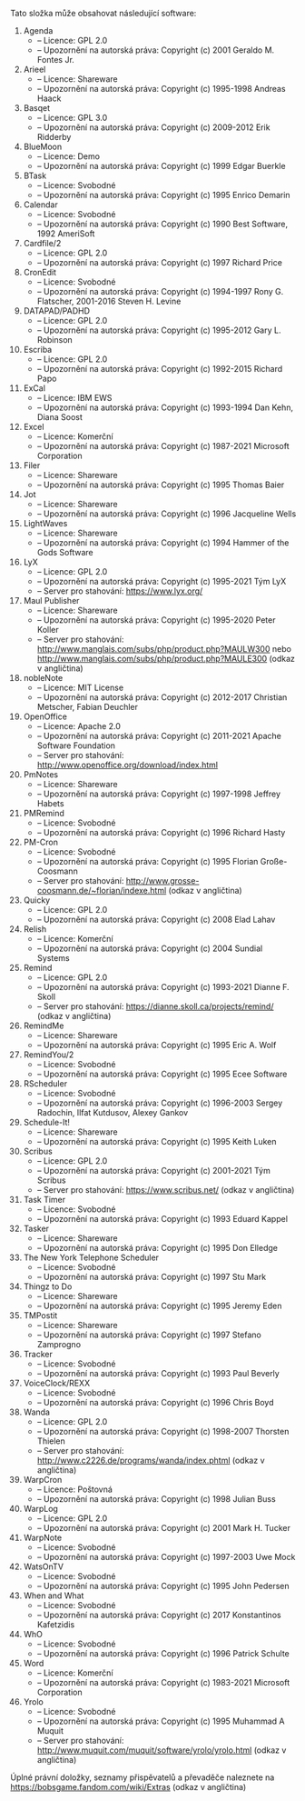 ﻿Tato složka může obsahovat následující software:

1. Agenda
   - – Licence: GPL 2.0
   - – Upozornění na autorská práva: Copyright (c) 2001 Geraldo M. Fontes Jr.
2. Arieel
   - – Licence: Shareware
   - – Upozornění na autorská práva: Copyright (c) 1995-1998 Andreas Haack
3. Basqet
   - – Licence: GPL 3.0
   - – Upozornění na autorská práva: Copyright (c) 2009-2012 Erik Ridderby
4. BlueMoon
   - – Licence: Demo
   - – Upozornění na autorská práva: Copyright (c) 1999 Edgar Buerkle
5. BTask
   - – Licence: Svobodné
   - – Upozornění na autorská práva: Copyright (c) 1995 Enrico Demarin
6. Calendar
   - – Licence: Svobodné
   - – Upozornění na autorská práva: Copyright (c) 1990 Best Software, 1992 AmeriSoft
7. Cardfile/2
   - – Licence: GPL 2.0
   - – Upozornění na autorská práva: Copyright (c) 1997 Richard Price
8. CronEdit
   - – Licence: Svobodné
   - – Upozornění na autorská práva: Copyright (c) 1994-1997 Rony G. Flatscher, 2001-2016 Steven H. Levine
9. DATAPAD/PADHD
   - – Licence: GPL 2.0
   - – Upozornění na autorská práva: Copyright (c) 1995-2012 Gary L. Robinson
10. Escriba
    - – Licence: GPL 2.0
    - – Upozornění na autorská práva: Copyright (c) 1992-2015 Richard Papo
11. ExCal
    - – Licence: IBM EWS
    - – Upozornění na autorská práva: Copyright (c) 1993-1994 Dan Kehn, Diana Soost
12. Excel
    - – Licence: Komerční
    - – Upozornění na autorská práva: Copyright (c) 1987-2021 Microsoft Corporation
13. Filer
    - – Licence: Shareware
    - – Upozornění na autorská práva: Copyright (c) 1995 Thomas Baier
14. Jot
    - – Licence: Shareware
    - – Upozornění na autorská práva: Copyright (c) 1996 Jacqueline Wells
15. LightWaves
    - – Licence: Shareware
    - – Upozornění na autorská práva: Copyright (c) 1994 Hammer of the Gods Software
16. LyX
    - – Licence: GPL 2.0
    - – Upozornění na autorská práva: Copyright (c) 1995-2021 Tým LyX
    - – Server pro stahování: https://www.lyx.org/
17. Maul Publisher
    - – Licence: Shareware
    - – Upozornění na autorská práva: Copyright (c) 1995-2020 Peter Koller
    - – Server pro stahování: http://www.manglais.com/subs/php/product.php?MAULW300 nebo http://www.manglais.com/subs/php/product.php?MAULE300 (odkaz v angličtina)
18. nobleNote
    - – Licence: MIT License
    - – Upozornění na autorská práva: Copyright (c) 2012-2017 Christian Metscher, Fabian Deuchler
19. OpenOffice
    - – Licence: Apache 2.0
    - – Upozornění na autorská práva: Copyright (c) 2011-2021 Apache Software Foundation
    - – Server pro stahování: http://www.openoffice.org/download/index.html
20. PmNotes
    - – Licence: Shareware
    - – Upozornění na autorská práva: Copyright (c) 1997-1998 Jeffrey Habets
21. PMRemind
    - – Licence: Svobodné
    - – Upozornění na autorská práva: Copyright (c) 1996 Richard Hasty
22. PM-Cron
    - – Licence: Svobodné
    - – Upozornění na autorská práva: Copyright (c) 1995 Florian Große-Coosmann
    - – Server pro stahování: http://www.grosse-coosmann.de/~florian/indexe.html (odkaz v angličtina)
23. Quicky
    - – Licence: GPL 2.0
    - – Upozornění na autorská práva: Copyright (c) 2008 Elad Lahav
24. Relish
    - – Licence: Komerční
    - – Upozornění na autorská práva: Copyright (c) 2004 Sundial Systems
25. Remind
    - – Licence: GPL 2.0
    - – Upozornění na autorská práva: Copyright (c) 1993-2021 Dianne F. Skoll
    - – Server pro stahování: https://dianne.skoll.ca/projects/remind/ (odkaz v angličtina)
26. RemindMe
    - – Licence: Shareware
    - – Upozornění na autorská práva: Copyright (c) 1995 Eric A. Wolf
27. RemindYou/2
    - – Licence: Svobodné
    - – Upozornění na autorská práva: Copyright (c) 1995 Ecee Software
28. RScheduler
    - – Licence: Svobodné
    - – Upozornění na autorská práva: Copyright (c) 1996-2003 Sergey Radochin, Ilfat Kutdusov, Alexey Gankov
29. Schedule-It!
    - – Licence: Shareware
    - – Upozornění na autorská práva: Copyright (c) 1995 Keith Luken
30. Scribus
    - – Licence: GPL 2.0
    - – Upozornění na autorská práva: Copyright (c) 2001-2021 Tým Scribus
    - – Server pro stahování: https://www.scribus.net/ (odkaz v angličtina)
31. Task Timer
    - – Licence: Svobodné
    - – Upozornění na autorská práva: Copyright (c) 1993 Eduard Kappel
32. Tasker
    - – Licence: Shareware
    - – Upozornění na autorská práva: Copyright (c) 1995 Don Elledge
33. The New York Telephone Scheduler
    - – Licence: Svobodné
    - – Upozornění na autorská práva: Copyright (c) 1997 Stu Mark
34. Thingz to Do
    - – Licence: Shareware
    - – Upozornění na autorská práva: Copyright (c) 1995 Jeremy Eden
35. TMPostit
    - – Licence: Shareware
    - – Upozornění na autorská práva: Copyright (c) 1997 Stefano Zamprogno
36. Tracker
    - – Licence: Svobodné
    - – Upozornění na autorská práva: Copyright (c) 1993 Paul Beverly
37. VoiceClock/REXX
    - – Licence: Svobodné
    - – Upozornění na autorská práva: Copyright (c) 1996 Chris Boyd
38. Wanda
    - – Licence: GPL 2.0
    - – Upozornění na autorská práva: Copyright (c) 1998-2007 Thorsten Thielen
    - – Server pro stahování: http://www.c2226.de/programs/wanda/index.phtml (odkaz v angličtina)
39. WarpCron
    - – Licence: Poštovná
    - – Upozornění na autorská práva: Copyright (c) 1998 Julian Buss
40. WarpLog
    - – Licence: GPL 2.0
    - – Upozornění na autorská práva: Copyright (c) 2001 Mark H. Tucker
41. WarpNote
    - – Licence: Svobodné
    - – Upozornění na autorská práva: Copyright (c) 1997-2003 Uwe Mock
42. WatsOnTV
    - – Licence: Svobodné
    - – Upozornění na autorská práva: Copyright (c) 1995 John Pedersen
43. When and What
    - – Licence: Svobodné
    - – Upozornění na autorská práva: Copyright (c) 2017 Konstantinos Kafetzidis
44. WhO
    - – Licence: Svobodné
    - – Upozornění na autorská práva: Copyright (c) 1996 Patrick Schulte
45. Word
    - – Licence: Komerční
    - – Upozornění na autorská práva: Copyright (c) 1983-2021 Microsoft Corporation
46. Yrolo
    - – Licence: Svobodné
    - – Upozornění na autorská práva: Copyright (c) 1995 Muhammad A Muquit
    - – Server pro stahování: http://www.muquit.com/muquit/software/yrolo/yrolo.html (odkaz v angličtina)

Úplné právní doložky, seznamy přispěvatelů a převaděče naleznete na https://bobsgame.fandom.com/wiki/Extras (odkaz v angličtina)
